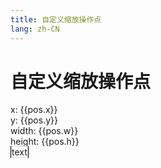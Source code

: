 ```yaml
---
title: 自定义缩放操作点
lang: zh-CN
---
```


# 自定义缩放操作点
<section>
  <div>x: {{pos.x}}</div>
  <div>y: {{pos.y}}</div>
  <div>width: {{pos.w}}</div>
  <div>height: {{pos.h}}</div>
  <FreeScene
    style="width: 100%; height: 500px; border: 1px solid black;"
  >
    <FreeDom
      v-model="pos"
      handle
      style="border: 1px solid #ddd;"
    >
      <span>text</span>
      <template #handler="axis">
        <i class="custom-handler" :class="`custom-handler--${axis}`" />
      </template>
    </FreeDom>
  </FreeScene>
</section>

<script setup>
import { FreeDom, FreeScene } from '../core/src'
import { ref, reactive } from 'vue'

const x = ref(0)
const y = ref(0)
const width = ref(100)
const height = ref(100)
const pos = ref({x: 0, y: 0})
</script>

<style lang="scss">
.custom-handler {
  position: absolute;
  width: 8px;
  height: 8px;
  border-radius: 50%;
  background: #4089ef;
  &--t {
    top: -4px;
    left: 50%;
    margin-left: -4px;
    cursor: ns-resize;
  }
  &--l {
    top: 50%;
    left: -4px;
    cursor: ew-resize;
  }
  &--r {
    top: 50%;
    right: -4px;
    cursor: ew-resize;
  }
  &--b {
    left: 50%;
    bottom: -4px;
    margin-left: -4px;
    cursor: ns-resize;
  }
  &--lt {
    top: -4px;
    left: -4px;
    cursor: nw-resize;
  }
  &--lb {
    bottom: -4px;
    left: -4px;
    cursor: ne-resize;
  }
  &--rt {
    top: -4px;
    right: -4px;
    cursor: sw-resize;
  }
  &--rb {
    bottom: -4px;
    right: -4px;
    cursor: se-resize;
  }
}
</style>
